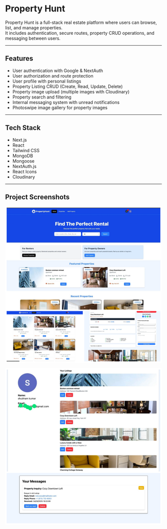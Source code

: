 # Property Hunt

Property Hunt is a full-stack real estate platform where users can browse, list, and manage properties.  
It includes authentication, secure routes, property CRUD operations, and messaging between users.

---

## Features

- User authentication with Google & NextAuth  
- User authorization and route protection  
- User profile with personal listings  
- Property Listing CRUD (Create, Read, Update, Delete)  
- Property image upload (multiple images with Cloudinary)  
- Property search and filtering  
- Internal messaging system with unread notifications  
- Photoswipe image gallery for property images  

---

## Tech Stack

- Next.js  
- React  
- Tailwind CSS  
- MongoDB  
- Mongoose  
- NextAuth.js  
- React Icons  
- Cloudinary  

---

## Project Screenshots

![Screenshot 1](assets/images/photo-collage.png.png)

![Screenshot 2](assets/images/photo-collage.png%20(1).png)


